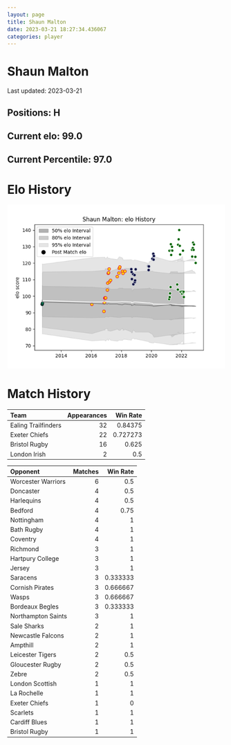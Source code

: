 ```yaml
---  
layout: page  
title: Shaun Malton  
date: 2023-03-21 18:27:34.436067  
categories: player  
---
```

# Shaun Malton


Last updated: 2023-03-21
## Positions: H

## Current elo: 99.0

## Current Percentile: 97.0

# Elo History


![elo history](history_ShaunMalton.png)
# Match History


| Team                |   Appearances |   Win Rate |
|:--------------------|--------------:|-----------:|
| Ealing Trailfinders |            32 |   0.84375  |
| Exeter Chiefs       |            22 |   0.727273 |
| Bristol Rugby       |            16 |   0.625    |
| London Irish        |             2 |   0.5      |

| Opponent           |   Matches |   Win Rate |
|:-------------------|----------:|-----------:|
| Worcester Warriors |         6 |   0.5      |
| Doncaster          |         4 |   0.5      |
| Harlequins         |         4 |   0.5      |
| Bedford            |         4 |   0.75     |
| Nottingham         |         4 |   1        |
| Bath Rugby         |         4 |   1        |
| Coventry           |         4 |   1        |
| Richmond           |         3 |   1        |
| Hartpury College   |         3 |   1        |
| Jersey             |         3 |   1        |
| Saracens           |         3 |   0.333333 |
| Cornish Pirates    |         3 |   0.666667 |
| Wasps              |         3 |   0.666667 |
| Bordeaux Begles    |         3 |   0.333333 |
| Northampton Saints |         3 |   1        |
| Sale Sharks        |         2 |   1        |
| Newcastle Falcons  |         2 |   1        |
| Ampthill           |         2 |   1        |
| Leicester Tigers   |         2 |   0.5      |
| Gloucester Rugby   |         2 |   0.5      |
| Zebre              |         2 |   0.5      |
| London Scottish    |         1 |   1        |
| La Rochelle        |         1 |   1        |
| Exeter Chiefs      |         1 |   0        |
| Scarlets           |         1 |   1        |
| Cardiff Blues      |         1 |   1        |
| Bristol Rugby      |         1 |   1        |